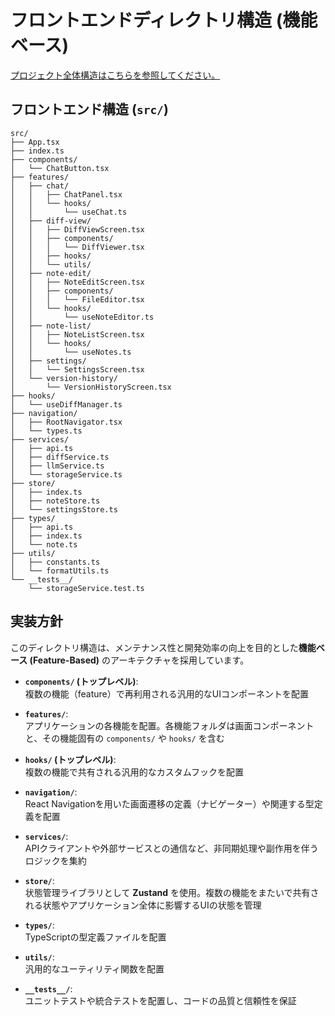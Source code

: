 # フロントエンドディレクトリ構造 (機能ベース)

[プロジェクト全体構造はこちらを参照してください。](overall-project-structure.md)

## フロントエンド構造 (`src/`)

```
src/
├── App.tsx
├── index.ts
├── components/
│   └── ChatButton.tsx
├── features/
│   ├── chat/
│   │   ├── ChatPanel.tsx
│   │   └── hooks/
│   │       └── useChat.ts
│   ├── diff-view/
│   │   ├── DiffViewScreen.tsx
│   │   ├── components/
│   │   │   └── DiffViewer.tsx
│   │   ├── hooks/
│   │   └── utils/
│   ├── note-edit/
│   │   ├── NoteEditScreen.tsx
│   │   ├── components/
│   │   │   └── FileEditor.tsx
│   │   └── hooks/
│   │       └── useNoteEditor.ts
│   ├── note-list/
│   │   ├── NoteListScreen.tsx
│   │   └── hooks/
│   │       └── useNotes.ts
│   ├── settings/
│   │   └── SettingsScreen.tsx
│   └── version-history/
│       └── VersionHistoryScreen.tsx
├── hooks/
│   └── useDiffManager.ts
├── navigation/
│   ├── RootNavigator.tsx
│   └── types.ts
├── services/
│   ├── api.ts
│   ├── diffService.ts
│   ├── llmService.ts
│   └── storageService.ts
├── store/
│   ├── index.ts
│   ├── noteStore.ts
│   └── settingsStore.ts
├── types/
│   ├── api.ts
│   ├── index.ts
│   └── note.ts
├── utils/
│   ├── constants.ts
│   └── formatUtils.ts
└── __tests__/
    └── storageService.test.ts
```

## 実装方針

このディレクトリ構造は、メンテナンス性と開発効率の向上を目的とした**機能ベース (Feature-Based)** のアーキテクチャを採用しています。

- **`components/` (トップレベル)**:  
  複数の機能（feature）で再利用される汎用的なUIコンポーネントを配置

- **`features/`**:  
  アプリケーションの各機能を配置。各機能フォルダは画面コンポーネントと、その機能固有の `components/` や `hooks/` を含む

- **`hooks/` (トップレベル)**:  
  複数の機能で共有される汎用的なカスタムフックを配置

- **`navigation/`**:  
  React Navigationを用いた画面遷移の定義（ナビゲーター）や関連する型定義を配置

- **`services/`**:  
  APIクライアントや外部サービスとの通信など、非同期処理や副作用を伴うロジックを集約

- **`store/`**:  
  状態管理ライブラリとして **Zustand** を使用。複数の機能をまたいで共有される状態やアプリケーション全体に影響するUIの状態を管理

- **`types/`**:  
  TypeScriptの型定義ファイルを配置

- **`utils/`**:  
  汎用的なユーティリティ関数を配置

- **`__tests__/`**:  
  ユニットテストや統合テストを配置し、コードの品質と信頼性を保証
  